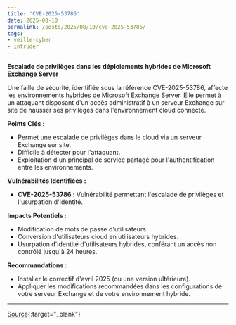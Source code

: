 ```yaml
---
title: 'CVE-2025-53786'
date: 2025-08-10
permalink: /posts/2025/08/10/cve-2025-53786/
tags:
- veille-cyber
- intruder
---
```

**Escalade de privilèges dans les déploiements hybrides de Microsoft Exchange Server**

Une faille de sécurité, identifiée sous la référence CVE-2025-53786, affecte les environnements hybrides de Microsoft Exchange Server. Elle permet à un attaquant disposant d'un accès administratif à un serveur Exchange sur site de hausser ses privilèges dans l'environnement cloud connecté.

**Points Clés :**

*   Permet une escalade de privilèges dans le cloud via un serveur Exchange sur site.
*   Difficile à détecter pour l'attaquant.
*   Exploitation d'un principal de service partagé pour l'authentification entre les environnements.

**Vulnérabilités Identifiées :**

*   **CVE-2025-53786 :** Vulnérabilité permettant l'escalade de privilèges et l'usurpation d'identité.

**Impacts Potentiels :**

*   Modification de mots de passe d'utilisateurs.
*   Conversion d'utilisateurs cloud en utilisateurs hybrides.
*   Usurpation d'identité d'utilisateurs hybrides, conférant un accès non contrôlé jusqu'à 24 heures.

**Recommandations :**

*   Installer le correctif d'avril 2025 (ou une version ultérieure).
*   Appliquer les modifications recommandées dans les configurations de votre serveur Exchange et de votre environnement hybride.

---
[Source](https://cvemon.intruder.io/cves/CVE-2025-53786){:target="_blank"}
